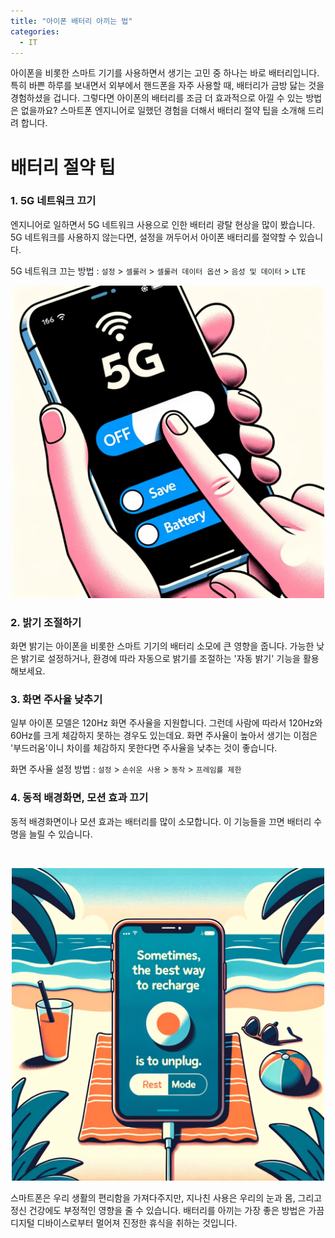 ```yaml
---
title: "아이폰 배터리 아끼는 법"
categories:
  - IT
---
```


아이폰을 비롯한 스마트 기기를 사용하면서 생기는 고민 중 하나는 바로 배터리입니다. 특히 바쁜 하루를 보내면서 외부에서 핸드폰을 자주 사용할 때, 배터리가 금방 닳는 것을 경험하셨을 겁니다. 그렇다면 아이폰의 배터리를 조금 더 효과적으로 아낄 수 있는 방법은 없을까요? 스마트폰 엔지니어로 일했던 경험을 더해서 배터리 절약 팁을 소개해 드리려 합니다.

# 배터리 절약 팁

### 1. 5G 네트워크 끄기
엔지니어로 일하면서 5G 네트워크 사용으로 인한 배터리 광탈 현상을 많이 봤습니다. 5G 네트워크를 사용하지 않는다면, 설정을 꺼두어서 아이폰 배터리를 절약할 수 있습니다.

5G 네트워크 끄는 방법 : `설정` > `셀룰러` > `셀룰러 데이터 옵션` > `음성 및 데이터` > `LTE`


<p style="text-align: center;">
    <img src="/assets/images/2023-10-20/5G battery save.png" alt="5G 네트워크 끄기" width="500px" height="500px">
</p>

### 2. 밝기 조절하기
화면 밝기는 아이폰을 비롯한 스마트 기기의 배터리 소모에 큰 영향을 줍니다. 가능한 낮은 밝기로 설정하거나, 환경에 따라 자동으로 밝기를 조절하는 '자동 밝기' 기능을 활용해보세요.

### 3. 화면 주사율 낮추기
일부 아이폰 모델은 120Hz 화면 주사율을 지원합니다. 그런데 사람에 따라서 120Hz와 60Hz를 크게 체감하지 못하는 경우도 있는데요.
화면 주사율이 높아서 생기는 이점은 '부드러움'이니 차이를 체감하지 못한다면 주사율을 낮추는 것이 좋습니다.

화면 주사율 설정 방법 : `설정` > `손쉬운 사용` > `동작` > `프레임률 제한`

### 4. 동적 배경화면, 모션 효과 끄기
동적 배경화면이나 모션 효과는 배터리를 많이 소모합니다. 이 기능들을 끄면 배터리 수명을 늘릴 수 있습니다.

<br>
<p style="text-align: center;">
    <img src="/assets/images/2023-10-20/rest unplug.png" alt="진정한 휴식" caption="진정한 휴식" width="500px" height="500px">
</p>

스마트폰은 우리 생활의 편리함을 가져다주지만, 지나친 사용은 우리의 눈과 몸, 그리고 정신 건강에도 부정적인 영향을 줄 수 있습니다. 배터리를 아끼는 가장 좋은 방법은 가끔 디지털 디바이스로부터 멀어져 진정한 휴식을 취하는 것입니다.